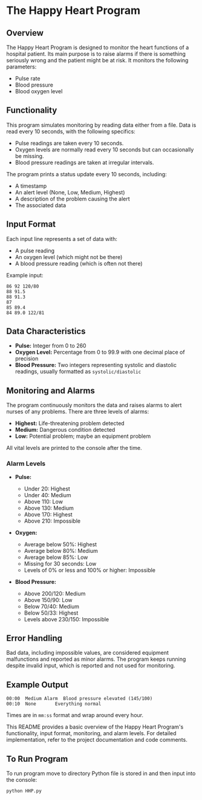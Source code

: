 # The Happy Heart Program

## Overview
The Happy Heart Program is designed to monitor the heart functions of a hospital patient. Its main purpose is to raise alarms if there is something seriously wrong and the patient might be at risk. It monitors the following parameters:
- Pulse rate
- Blood pressure
- Blood oxygen level

## Functionality
This program simulates monitoring by reading data either from a file. Data is read every 10 seconds, with the following specifics:
- Pulse readings are taken every 10 seconds.
- Oxygen levels are normally read every 10 seconds but can occasionally be missing.
- Blood pressure readings are taken at irregular intervals.

The program prints a status update every 10 seconds, including:
- A timestamp
- An alert level (None, Low, Medium, Highest)
- A description of the problem causing the alert
- The associated data

## Input Format
Each input line represents a set of data with:
- A pulse reading
- An oxygen level (which might not be there)
- A blood pressure reading (which is often not there)

Example input:
```
86 92 120/80
88 91.5
88 91.3
87
85 89.4
84 89.0 122/81
```

## Data Characteristics
- **Pulse:** Integer from 0 to 260
- **Oxygen Level:** Percentage from 0 to 99.9 with one decimal place of precision
- **Blood Pressure:** Two integers representing systolic and diastolic readings, usually formatted as `systolic/diastolic`

## Monitoring and Alarms
The program continuously monitors the data and raises alarms to alert nurses of any problems. There are three levels of alarms:
- **Highest:** Life-threatening problem detected
- **Medium:** Dangerous condition detected
- **Low:** Potential problem; maybe an equipment problem

All vital levels are printed to the console after the time. 

### Alarm Levels
- **Pulse:**
  - Under 20: Highest
  - Under 40: Medium
  - Above 110: Low
  - Above 130: Medium
  - Above 170: Highest
  - Above 210: Impossible

- **Oxygen:**
  - Average below 50%: Highest
  - Average below 80%: Medium
  - Average below 85%: Low
  - Missing for 30 seconds: Low
  - Levels of 0% or less and 100% or higher: Impossible

- **Blood Pressure:**
  - Above 200/120: Medium
  - Above 150/90: Low
  - Below 70/40: Medium
  - Below 50/33: Highest
  - Levels above 230/150: Impossible

## Error Handling
Bad data, including impossible values, are considered equipment malfunctions and reported as minor alarms. The program keeps running despite invalid input, which is reported and not used for monitoring.

## Example Output
```
00:00  Medium Alarm  Blood pressure elevated (145/100)
00:10  None       Everything normal
```
Times are in `mm:ss` format and wrap around every hour.

This README provides a basic overview of the Happy Heart Program's functionality, input format, monitoring, and alarm levels. For detailed implementation, refer to the project documentation and code comments.

## To Run Program

To run program move to directory Python file is stored in and then input into the console:
```
python HHP.py
```


